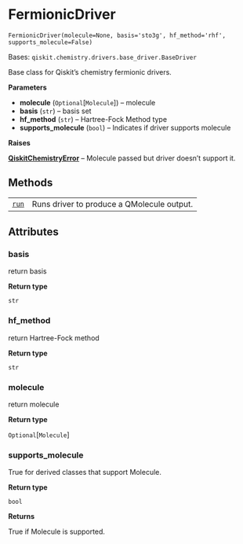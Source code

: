 # FermionicDriver

<span id="undefined" />

`FermionicDriver(molecule=None, basis='sto3g', hf_method='rhf', supports_molecule=False)`

Bases: `qiskit.chemistry.drivers.base_driver.BaseDriver`

Base class for Qiskit’s chemistry fermionic drivers.

**Parameters**

*   **molecule** (`Optional`\[`Molecule`]) – molecule
*   **basis** (`str`) – basis set
*   **hf\_method** (`str`) – Hartree-Fock Method type
*   **supports\_molecule** (`bool`) – Indicates if driver supports molecule

**Raises**

[**QiskitChemistryError**](qiskit.chemistry.QiskitChemistryError#qiskit.chemistry.QiskitChemistryError "qiskit.chemistry.QiskitChemistryError") – Molecule passed but driver doesn’t support it.

## Methods

|                                                                                                                                                   |                                            |
| ------------------------------------------------------------------------------------------------------------------------------------------------- | ------------------------------------------ |
| [`run`](qiskit.chemistry.drivers.FermionicDriver.run#qiskit.chemistry.drivers.FermionicDriver.run "qiskit.chemistry.drivers.FermionicDriver.run") | Runs driver to produce a QMolecule output. |

## Attributes

<span id="undefined" />

### basis

return basis

**Return type**

`str`

<span id="undefined" />

### hf\_method

return Hartree-Fock method

**Return type**

`str`

<span id="undefined" />

### molecule

return molecule

**Return type**

`Optional`\[`Molecule`]

<span id="undefined" />

### supports\_molecule

True for derived classes that support Molecule.

**Return type**

`bool`

**Returns**

True if Molecule is supported.

